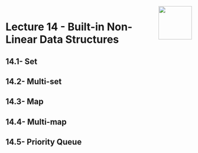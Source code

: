 <img align="right" width="90" height="90" src="https://github.com/cs-MohamedAyman/Computer-Science-Textbooks/blob/master/logos/data-structures.jpg">

# Lecture 14 - Built-in Non-Linear Data Structures

## 14.1- Set
## 14.2- Multi-set
## 14.3- Map
## 14.4- Multi-map
## 14.5- Priority Queue
